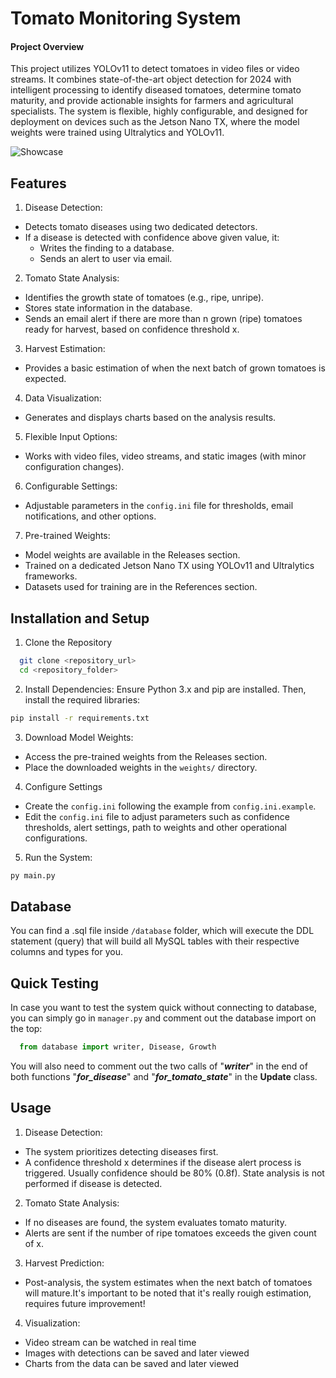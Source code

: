 
# Tomato Monitoring System

#### Project Overview
This project utilizes YOLOv11 to detect tomatoes in video files or video streams. It combines state-of-the-art object detection for 2024 with intelligent processing to identify diseased tomatoes, determine tomato maturity, and provide actionable insights for farmers and agricultural specialists. The system is flexible, highly configurable, and designed for deployment on devices such as the Jetson Nano TX, where the model weights were trained using Ultralytics and YOLOv11.

![Showcase](https://github.com/user-attachments/assets/f7e9491c-3204-48ab-a5ed-f023bff192ce)

    
## Features

1. Disease Detection:

- Detects tomato diseases using two dedicated detectors.
- If a disease is detected with confidence above given value, it:
    - Writes the finding to a database.
    - Sends an alert to user via email.
2. Tomato State Analysis:

- Identifies the growth state of tomatoes (e.g., ripe, unripe).
- Stores state information in the database.
- Sends an email alert if there are more than n grown (ripe) tomatoes ready for harvest, based on confidence threshold x.

3. Harvest Estimation:
- Provides a basic estimation of when the next batch of grown tomatoes is expected.
4. Data Visualization:

- Generates and displays charts based on the analysis results.
5. Flexible Input Options:

- Works with video files, video streams, and static images (with minor configuration changes).
6. Configurable Settings:

- Adjustable parameters in the `config.ini` file for thresholds, email notifications, and other options.

7. Pre-trained Weights:

- Model weights are available in the Releases section.
- Trained on a dedicated Jetson Nano TX using YOLOv11 and Ultralytics frameworks.
- Datasets used for training are in the  References section.


## Installation and Setup

1. Clone the Repository

```bash
  git clone <repository_url>
  cd <repository_folder>

```

 2. Install Dependencies: Ensure Python 3.x and pip are installed. Then, install the required libraries:
 ```bash
 pip install -r requirements.txt
 ```
 3. Download Model Weights:
  - Access the pre-trained weights from the Releases section.
  - Place the downloaded weights in the `weights/` directory.

  4. Configure Settings
  - Create the `config.ini` following the example from `config.ini.example`.
  - Edit the `config.ini` file to adjust parameters such as confidence thresholds, alert settings, path to weights and other operational configurations.
  5. Run the System:
  ```bash
  py main.py
  ```

## Database

You can find a .sql file inside `/database` folder, which will execute the DDL statement (query) that will build all MySQL tables with their respective columns and types for you. 


## Quick Testing

In case you want to test the system quick without connecting to database, you can simply 
 go in `manager.py` and comment out the database import on the top:
```python
  from database import writer, Disease, Growth
```

You will also need to comment out the two calls of "_**writer**_" in the end of both functions "**_for_disease_**" and "**_for_tomato_state_**" in the **Update** class.
## Usage

1. Disease Detection:
- The system prioritizes detecting diseases first.
- A confidence threshold x determines if the disease alert process is triggered. Usually confidence should be 80% (0.8f). State analysis is not performed if disease is detected.

2. Tomato State Analysis:
- If no diseases are found, the system evaluates tomato maturity.
- Alerts are sent if the number of ripe tomatoes exceeds the given count of x.

3. Harvest Prediction:
- Post-analysis, the system estimates when the next batch of tomatoes will mature.It's important to be noted that it's really rouigh estimation, requires future improvement!

4. Visualization:
- Video stream can be watched in real time
- Images with detections can be saved and later viewed
- Charts from the data can be saved and later viewed

